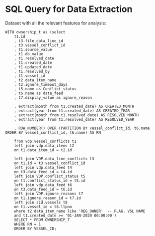 # SQL Query for Data Extraction

Dataset with all the relevant features for analysis:
  

    WITH ownership_t as (select
        t1.id
        , t3.file_data_line_id
        , t3.vessel_conflict_id
        , t1.source_value
        , t1.db_value
        , t1.resolved_date
        , t1.created_date
        , t1.updated_date
        , t1.resolved_by
        , t1.vessel_id
        , t2.data_item_name
        , t2.ignore_timeout_days
        , t5.name as Conflict_status
        , t6.name as data_feed
        , t7.display_value as ignore_reason
    
        , extract(month from t1.created_date) AS CREATED_MONTH
        , extract(year from t1.created_date) AS CREATED_YEAR
        , extract(month from t1.resolved_date) AS RESOLVED_MONTH
        , extract(year from t1.resolved_date) AS RESOLVED_YEAR
        
        , ROW_NUMBER() OVER (PARTITION BY vessel_conflict_id, t6.name ORDER BY vessel_conflict_id, t6.name) AS RN
    
        from vdp.vessel_conflicts t1
        left join vdp.data_items t2
        on t1.data_item_id = t2.id
    
        left join VDP.data_line_conflicts t3
        on t1.id = t3.vessel_conflict_id
        left join vdp.data_feed t4
        on t3.data_feed_id = t4.id
        left join VDP.conflict_status t5
        on t1.conflict_status_id = t5.id
        left join vdp.data_feed t6
        on t3.data_feed_id = t6.id
        left join VDP.ignore_reasons t7
        on t1.ignore_reason_id = t7.id
        left join sid.vessels t8
        on t1.vessel_id = t8.llpno
        where t2.data_item_name like 'REG_OWNER'  -- FLAG, VSL NAME
        and t1.created_date >= '01-JAN-2020 00:00:00')
        SELECT * FROM OWNERSHIP_T
        WHERE RN = 1
        ORDER BY VESSEL_ID;
